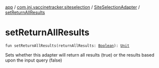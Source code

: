 [app](../../index.md) / [com.jnj.vaccinetracker.siteselection](../index.md) / [SiteSelectionAdapter](index.md) / [setReturnAllResults](./set-return-all-results.md)

# setReturnAllResults

`fun setReturnAllResults(returnAllResults: `[`Boolean`](https://kotlinlang.org/api/latest/jvm/stdlib/kotlin/-boolean/index.html)`): `[`Unit`](https://kotlinlang.org/api/latest/jvm/stdlib/kotlin/-unit/index.html)

Sets whether this adapter will return all results (true) or the results based upon the input query (false)

